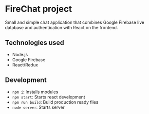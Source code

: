 # FireChat project
Small and simple chat application that combines Google Firebase live database and authentication with React on the frontend.

## Technologies used

- Node.js
- Google Firebase
- React/Redux

## Development

- `npm i`: Installs modules
- `npm start`: Starts react development
- `npm run build`: Build production ready files
- `node server`: Starts server
